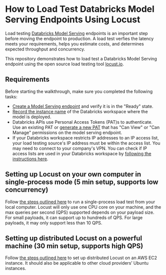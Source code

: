 # How to Load Test Databricks Model Serving Endpoints Using Locust

Load testing [Databricks Model Serving](https://docs.databricks.com/machine-learning/model-serving/index.html) endpoints is an important step before moving the endpoint to production. A load test verfies the latency meets your requirements, helps you estimate costs, and determines expected throughput and concurrency. 

This repository demonstrates how to load test a Databricks Model Serving endpoint using the open source load testing tool [locust.io](https://locust.io/).

## Requirements

Before starting the walkthrough, make sure you completed the following tasks:

- [Create a Model Serving endpoint](https://docs.databricks.com/machine-learning/model-serving/create-manage-serving-endpoints.html#ui-workflow) and verify it is in the "Ready" state.
- [Record the instance name](https://docs.databricks.com/workspace/workspace-details.html#workspace-instance-names-urls-and-ids) of the Databricks workspace where the model is deployed.
- Databricks APIs use Personal Access Tokens (PAT)s to authenticate. Use an existing PAT or [generate a new PAT](https://docs.databricks.com/dev-tools/auth.html#personal-access-tokens-for-users) that has "Can View" or "Can Manage" permissions on the model serving endpoint. 
- If your Databricks workspace restricts IP addresses to an IP access list, your load testing source's IP address must be within the access list. You may need to connect to your company's VPN. You can check if IP access lists are used in your Databricks workspace by [following the instructions here](https://docs.databricks.com/security/network/ip-access-list.html#check-if-your-workspace-has-the-ip-access-list-feature-enabled).

## Setting up Locust on your own computer in single-process mode (5 min setup, supports low concurrency)

Follow [the steps outlined here](/local_load_test/README.md) to run a single-process load test from your local computer. Locust will only use one CPU core on your machine, and the max queries per second (QPS) supported depends on your payload size. For small payloads, it can support up to hundreds of QPS. For large payloads, it may only support less than 10 QPS.


## Setting up distributed Locust on a powerful machine (30 min setup, supports high QPS)
Follow [the steps outlined here](/high_qps_load_test/README.md) to set up distributed Locust on an AWS EC2 instance. It should also be applicable to other cloud providers’ Ubuntu instances.